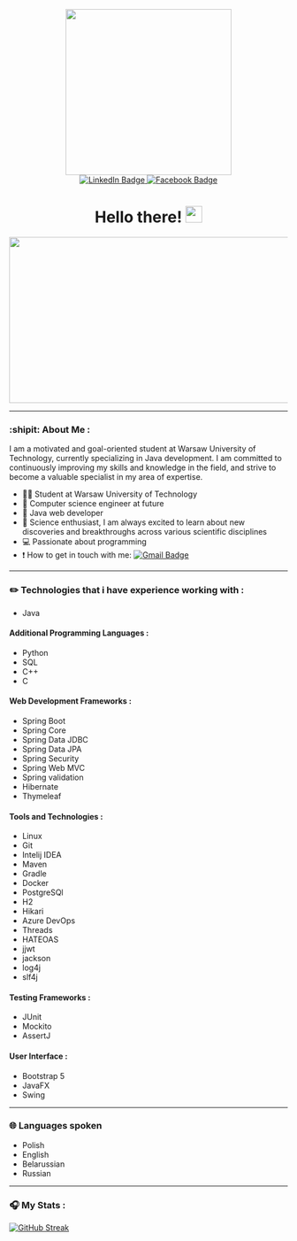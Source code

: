 <div id="header" align="center">
  <img src="https://media.giphy.com/media/2IudUHdI075HL02Pkk/giphy.gif" width="300"/>
</div>


<div id="badges" align="center">
  <a href="https://www.linkedin.com/in/mateusz-borka-215416256/">
     <img src="https://img.shields.io/badge/LinkedIn-blue?style=for-the-badge&logo=linkedin&logoColor=white" alt="LinkedIn Badge"/>
  </a>
  <a href="https://web.facebook.com/profile.php?id=100083919681151">
     <img src="https://img.shields.io/badge/Facebook-blue?style=for-the-badge&logo=facebook&logoColor=white" alt="Facebook Badge"/>
  </a>
</div >
<div id="counter" align="center">
  <img src="https://komarev.com/ghpvc/?username=your-MateuszBorka&style=flat-square&color=blue" alt="" />
</div >

<h1 align="center">
  Hello there!
  <img src="https://media.giphy.com/media/hvRJCLFzcasrR4ia7z/giphy.gif" width="30px"/>
</h1>
<div align="center">
  <img src="https://media.giphy.com/media/dWesBcTLavkZuG35MI/giphy.gif" width="600" height="300"/>
</div>

---

### :shipit: About Me :

I am a motivated and goal-oriented student at Warsaw University of Technology, currently specializing in Java development. I am committed to continuously improving my skills and knowledge in the field, and strive to become a valuable specialist in my area of expertise.
- :man_technologist: Student at Warsaw University of Technology
- :triangular_ruler: Computer science engineer at future
- :file_folder: Java web developer
- :telescope: Science enthusiast, I am always excited to learn about new discoveries and breakthroughs across various scientific disciplines
- :computer: Passionate about programming
- :exclamation: How to get in touch with me: [![Gmail Badge](https://img.shields.io/badge/gmail-red?style=flat&logo=gmail&logoColor=white)](https://mail.google.com/mail/?view=cm&fs=1&to=borko.m.126@gmail.com)

---

### :pencil2: Technologies that i have experience working with :
- Java
#### Additional Programming Languages :
- Python
- SQL
- C++
- C

#### Web Development Frameworks :
- Spring Boot
- Spring Core
- Spring Data JDBC
- Spring Data JPA
- Spring Security
- Spring Web MVC
- Spring validation
- Hibernate
- Thymeleaf

#### Tools and Technologies :
- Linux
- Git
- Intelij IDEA
- Maven
- Gradle
- Docker
- PostgreSQl
- H2
- Hikari
- Azure DevOps
- Threads
- HATEOAS
- jjwt
- jackson
- log4j
- slf4j

#### Testing Frameworks :
- JUnit
- Mockito
- AssertJ

#### User Interface :
- Bootstrap 5
- JavaFX
- Swing
---

### :globe_with_meridians: Languages spoken
- Polish
- English
- Belarussian
- Russian


---

### :headphones: My Stats :
[![GitHub Streak](http://github-readme-streak-stats.herokuapp.com?user=MateuszBorka&theme=dark&background=000000&mode=weekly)](https://git.io/streak-stats)

